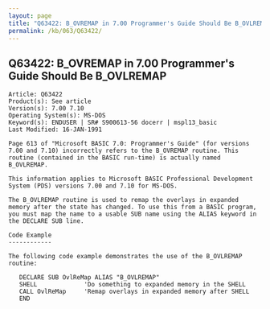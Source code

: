 ```yaml
---
layout: page
title: "Q63422: B_OVREMAP in 7.00 Programmer's Guide Should Be B_OVLREMAP"
permalink: /kb/063/Q63422/
---
```


## Q63422: B_OVREMAP in 7.00 Programmer's Guide Should Be B_OVLREMAP

	Article: Q63422
	Product(s): See article
	Version(s): 7.00 7.10
	Operating System(s): MS-DOS
	Keyword(s): ENDUSER | SR# S900613-56 docerr | mspl13_basic
	Last Modified: 16-JAN-1991
	
	Page 613 of "Microsoft BASIC 7.0: Programmer's Guide" (for versions
	7.00 and 7.10) incorrectly refers to the B_OVREMAP routine. This
	routine (contained in the BASIC run-time) is actually named
	B_OVLREMAP.
	
	This information applies to Microsoft BASIC Professional Development
	System (PDS) versions 7.00 and 7.10 for MS-DOS.
	
	The B_OVLREMAP routine is used to remap the overlays in expanded
	memory after the state has changed. To use this from a BASIC program,
	you must map the name to a usable SUB name using the ALIAS keyword in
	the DECLARE SUB line.
	
	Code Example
	------------
	
	The following code example demonstrates the use of the B_OVLREMAP
	routine:
	
	   DECLARE SUB OvlReMap ALIAS "B_OVLREMAP"
	   SHELL             'Do something to expanded memory in the SHELL
	   CALL OvlReMap     'Remap overlays in expanded memory after SHELL
	   END
